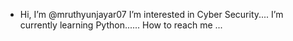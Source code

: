 - Hi, I’m @mruthyunjayar07
   I’m interested in Cyber Security....
   I’m currently learning Python......
   How to reach me ...


<!---
mruthyunjayar07/mruthyunjayar07 is a ✨ special ✨ repository because its `README.md` (this file) appears on your GitHub profile.
You can click the Preview link to take a look at your changes.
--->
